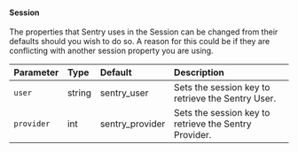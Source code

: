 #### Session

The properties that Sentry uses in the Session can be changed from their defaults
should you wish to do so. A reason for this could be if they are conflicting with
another session property you are using.

Parameter                    | Type            | Default         | Description
:--------------------------- | :-------------- | :-------------- | :--------------
`user`                       | string          | sentry_user     | Sets the session key to retrieve the Sentry User.
`provider`                   | int             | sentry_provider | Sets the session key to retrieve the Sentry Provider.
